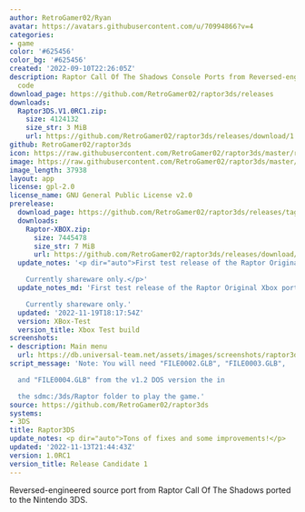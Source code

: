 ```yaml
---
author: RetroGamer02/Ryan
avatar: https://avatars.githubusercontent.com/u/70994866?v=4
categories:
- game
color: '#625456'
color_bg: '#625456'
created: '2022-09-10T22:26:05Z'
description: Raptor Call Of The Shadows Console Ports from Reversed-engineered source
  code
download_page: https://github.com/RetroGamer02/raptor3ds/releases
downloads:
  Raptor3DS.V1.0RC1.zip:
    size: 4124132
    size_str: 3 MiB
    url: https://github.com/RetroGamer02/raptor3ds/releases/download/1.0RC1/Raptor3DS.V1.0RC1.zip
github: RetroGamer02/raptor3ds
icon: https://raw.githubusercontent.com/RetroGamer02/raptor3ds/master/rapicon.png
image: https://raw.githubusercontent.com/RetroGamer02/raptor3ds/master/RapBanner.png
image_length: 37938
layout: app
license: gpl-2.0
license_name: GNU General Public License v2.0
prerelease:
  download_page: https://github.com/RetroGamer02/raptor3ds/releases/tag/XBox-Test
  downloads:
    Raptor-XBOX.zip:
      size: 7445478
      size_str: 7 MiB
      url: https://github.com/RetroGamer02/raptor3ds/releases/download/XBox-Test/Raptor-XBOX.zip
  update_notes: '<p dir="auto">First test release of the Raptor Original Xbox port.<br>

    Currently shareware only.</p>'
  update_notes_md: 'First test release of the Raptor Original Xbox port.

    Currently shareware only.'
  updated: '2022-11-19T18:17:54Z'
  version: XBox-Test
  version_title: Xbox Test build
screenshots:
- description: Main menu
  url: https://db.universal-team.net/assets/images/screenshots/raptor3ds/main-menu.png
script_message: 'Note: You will need "FILE0002.GLB", "FILE0003.GLB",

  and "FILE0004.GLB" from the v1.2 DOS version the in

  the sdmc:/3ds/Raptor folder to play the game.'
source: https://github.com/RetroGamer02/raptor3ds
systems:
- 3DS
title: Raptor3DS
update_notes: <p dir="auto">Tons of fixes and some improvements!</p>
updated: '2022-11-13T21:44:43Z'
version: 1.0RC1
version_title: Release Candidate 1
---
```

Reversed-engineered source port from Raptor Call Of The Shadows ported to the Nintendo 3DS.